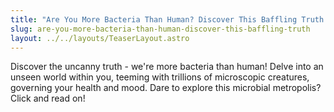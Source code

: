 ```yaml
---
title: "Are You More Bacteria Than Human? Discover This Baffling Truth!"
slug: are-you-more-bacteria-than-human-discover-this-baffling-truth
layout: ../../layouts/TeaserLayout.astro
---
```


Discover the uncanny truth - we're more bacteria than human! Delve into an unseen world within you, teeming with trillions of microscopic creatures, governing your health and mood. Dare to explore this microbial metropolis? Click and read on!
